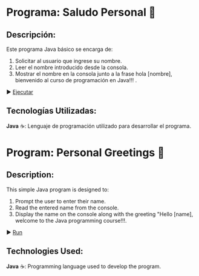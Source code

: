 # Programa: Saludo Personal :handshake:

## Descripción:

Este programa Java básico se encarga de:

1. Solicitar al usuario que ingrese su nombre.
2. Leer el nombre introducido desde la consola.
3. Mostrar el nombre en la consola junto a la frase hola [nombre], bienvenido al curso de programación en Java!!! .

:arrow_forward: [Ejecutar](https://www.programiz.com/online-compiler/7pgS2rWKWYm0S)

## Tecnologías Utilizadas:

**Java** :coffee:: Lenguaje de programación utilizado para desarrollar el programa.

#

# Program: Personal Greetings :handshake:

## Description:

This simple Java program is designed to:

1. Prompt the user to enter their name.
2. Read the entered name from the console.
3. Display the name on the console along with the greeting "Hello [name], welcome to the Java programming course!!!.

:arrow_forward: [Run](https://www.programiz.com/online-compiler/7pgS2rWKWYm0S)

## Technologies Used:

**Java** :coffee:: Programming language used to develop the program.
